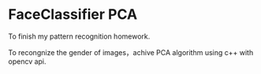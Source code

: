 # FaceClassifier  PCA
To finish my pattern recognition homework.

To recongnize the gender of images，achive PCA algorithm using c++ with opencv api.
